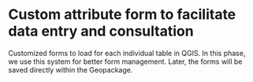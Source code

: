 # Custom attribute form to facilitate data entry and consultation

Customized forms to load for each individual table in QGIS. 
In this phase, we use this system for better form management. Later, the forms will be saved directly within the Geopackage.